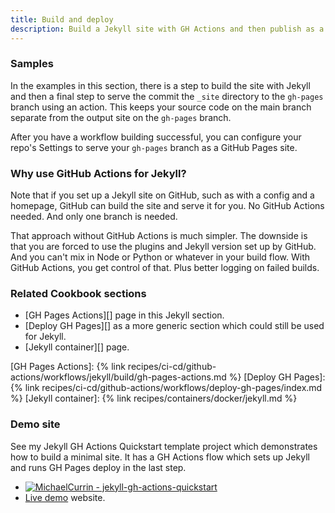 ```yaml
---
title: Build and deploy
description: Build a Jekyll site with GH Actions and then publish as a GH Pages site
---
```


### Samples

In the examples in this section, there is a step to build the site with Jekyll and then a final step to serve the commit the `_site` directory to the `gh-pages` branch using an action. This keeps your source code on the main branch separate from the output site on the `gh-pages` branch.

After you have a workflow building successful, you can configure your repo's Settings to serve your `gh-pages` branch as a GitHub Pages site.

### Why use GitHub Actions for Jekyll?

Note that if you set up a Jekyll site on GitHub, such as with a config and a homepage, GitHub can build the site and serve it for you. No GitHub Actions needed. And only one branch is needed.

That approach without GitHub Actions is much simpler. The downside is that you are forced to use the plugins and Jekyll version set up by GitHub. And you can't mix in Node or Python or whatever in your build flow. With GitHub Actions, you get control of that. Plus better logging on failed builds.

### Related Cookbook sections

- [GH Pages Actions][] page in this Jekyll section.
- [Deploy GH Pages][] as a more generic section which could still be used for Jekyll.
- [Jekyll container][] page.

[GH Pages Actions]: {% link recipes/ci-cd/github-actions/workflows/jekyll/build/gh-pages-actions.md %}
[Deploy GH Pages]: {% link recipes/ci-cd/github-actions/workflows/deploy-gh-pages/index.md %}
[Jekyll container]: {% link recipes/containers/docker/jekyll.md %}

### Demo site

See my Jekyll GH Actions Quickstart template project which demonstrates how to build a minimal site. It has a GH Actions flow which sets up Jekyll and runs GH Pages deploy in the last step.

- [![MichaelCurrin - jekyll-gh-actions-quickstart](https://img.shields.io/static/v1?label=MichaelCurrin&message=jekyll-gh-actions-quickstart&color=142f89&logo=github)](https://github.com/MichaelCurrin/jekyll-gh-actions-quickstart)
- [Live demo](https://michaelcurrin.github.io/jekyll-gh-actions-quickstart/) website.

